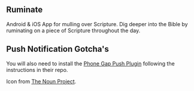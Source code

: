 Ruminate
--------

Android & iOS App for mulling over Scripture.  Dig deeper into the Bible by ruminating on a piece of Scripture throughout the day.

Push Notification Gotcha's
--------------------------

You will also need to install the [Phone Gap Push Plugin](https://github.com/phonegap/phonegap-plugin-push/blob/master/docs/INSTALLATION.md) following the instructions in their repo.

Icon from [The Noun Project](https://thenounproject.com).
